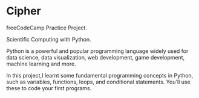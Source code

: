 # Cipher


freeCodeCamp Practice Project.


Scientific Computing with Python.


Python is a powerful and popular programming language widely used for data science, data visualization, web development, game development, machine learning and more.

In this project,I learnt some fundamental programming concepts in Python, such as variables, functions, loops, and conditional statements. You'll use these to code your first programs.
